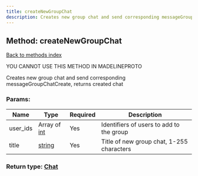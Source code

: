 ```yaml
---
title: createNewGroupChat
description: Creates new group chat and send corresponding messageGroupChatCreate, returns created chat
---
```

## Method: createNewGroupChat  
[Back to methods index](index.md)


YOU CANNOT USE THIS METHOD IN MADELINEPROTO


Creates new group chat and send corresponding messageGroupChatCreate, returns created chat

### Params:

| Name     |    Type       | Required | Description |
|----------|---------------|----------|-------------|
|user\_ids|Array of [int](../types/int.md) | Yes|Identifiers of users to add to the group|
|title|[string](../types/string.md) | Yes|Title of new group chat, 1-255 characters|


### Return type: [Chat](../types/Chat.md)

